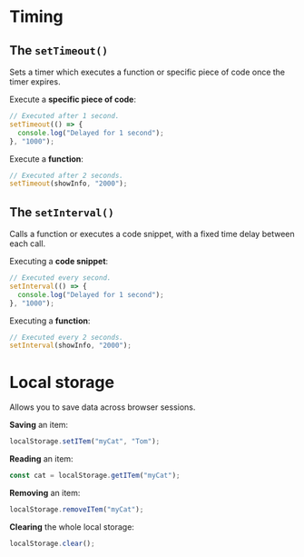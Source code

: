# Timing

## The `setTimeout()`

Sets a timer which executes a function or specific piece of code once the timer expires.

Execute a **specific piece of code**:

```javascript
// Executed after 1 second.
setTimeout(() => {
  console.log("Delayed for 1 second");
}, "1000");
```

Execute a **function**:

```javascript
// Executed after 2 seconds.
setTimeout(showInfo, "2000");
```

## The `setInterval()`

Calls a function or executes a code snippet, with a fixed time delay between each call.

Executing a **code snippet**:

```javascript
// Executed every second.
setInterval(() => {
  console.log("Delayed for 1 second");
}, "1000");
```

Executing a **function**:

```javascript
// Executed every 2 seconds.
setInterval(showInfo, "2000");
```

# Local storage

Allows you to save data across browser sessions.

**Saving** an item:

```javascript
localStorage.setITem("myCat", "Tom");
```

**Reading** an item:

```javascript
const cat = localStorage.getITem("myCat");
```

**Removing** an item:

```javascript
localStorage.removeITem("myCat");
```

**Clearing** the whole local storage:

```javascript
localStorage.clear();
```
